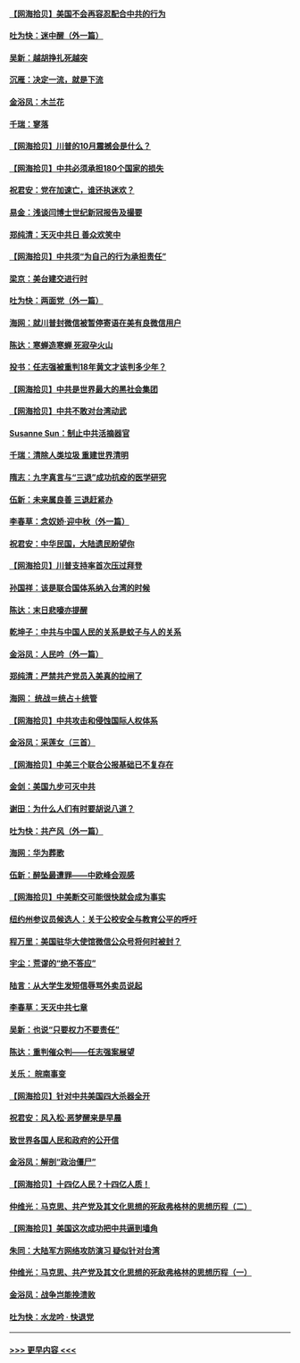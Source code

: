 #### [【网海拾贝】美国不会再容忍配合中共的行为](../pages/nsc993/n12433808.md?t=09280451) 
#### [吐为快：迷中醒（外一篇）](../pages/nsc993/n12433585.md?t=09280451) 
#### [吴新：越胡挣扎死越突](../pages/nsc993/n12433562.md?t=09280451) 
#### [沉雁：决定一流，就是下流](../pages/nsc993/n12432128.md?t=09280451) 
#### [金浴凤：木兰花](../pages/nsc993/n12432124.md?t=09280451) 
#### [千瑞：寥落](../pages/nsc993/n12432071.md?t=09280451) 
#### [【网海拾贝】川普的10月震撼会是什么？](../pages/nsc993/n12431624.md?t=09280451) 
#### [【网海拾贝】中共必须承担180个国家的损失](../pages/nsc993/n12428893.md?t=09280451) 
#### [祝君安：党在加速亡，谁还执迷欢？](../pages/nsc993/n12428652.md?t=09280451) 
#### [易金：浅谈闫博士世纪新冠报告及撮要](../pages/nsc993/n12426822.md?t=09280451) 
#### [郑纯清：天灭中共日 善众欢笑中](../pages/nsc993/n12426784.md?t=09280451) 
#### [【网海拾贝】中共须“为自己的行为承担责任”](../pages/nsc993/n12426067.md?t=09280451) 
#### [梁京：美台建交进行时](../pages/nsc993/n12424066.md?t=09280451) 
#### [吐为快：两面党（外一篇）](../pages/nsc993/n12424043.md?t=09280451) 
#### [海网：就川普封微信被暂停寄语在美有良微信用户](../pages/nsc993/n12424021.md?t=09280451) 
#### [陈达：寒蝉造寒蝉 死寂孕火山](../pages/nsc993/n12423958.md?t=09280451) 
#### [投书：任志强被重判18年黄文才该判多少年？](../pages/nsc993/n12423672.md?t=09280451) 
#### [【网海拾贝】中共是世界最大的黑社会集团](../pages/nsc993/n12423543.md?t=09280451) 
#### [【网海拾贝】中共不敢对台湾动武](../pages/nsc993/n12421418.md?t=09280451) 
#### [Susanne Sun：制止中共活摘器官](../pages/nsc993/n12419654.md?t=09280451) 
#### [千瑞：清除人类垃圾 重建世界清明](../pages/nsc993/n12419414.md?t=09280451) 
#### [隋志：九字真言与“三退”成功抗疫的医学研究](../pages/nsc993/n12419248.md?t=09280451) 
#### [伍新：未来属良善 三退赶紧办](../pages/nsc993/n12418496.md?t=09280451) 
#### [李春草：念奴娇·迎中秋（外一篇）](../pages/nsc993/n12418465.md?t=09280451) 
#### [祝君安：中华民国，大陆遗民盼望你](../pages/nsc993/n12418089.md?t=09280451) 
#### [【网海拾贝】川普支持率首次压过拜登](../pages/nsc993/n12418050.md?t=09280451) 
#### [孙国祥：该是联合国体系纳入台湾的时候](../pages/nsc993/n12417369.md?t=09280451) 
#### [陈达：末日悲嚎亦提醒](../pages/nsc993/n12416736.md?t=09280451) 
#### [乾坤子：中共与中国人民的关系是蚊子与人的关系](../pages/nsc993/n12416632.md?t=09280451) 
#### [金浴凤：人民吟（外一篇）](../pages/nsc993/n12416567.md?t=09280451) 
#### [郑纯清：严禁共产党员入美真的拉闸了](../pages/nsc993/n12416550.md?t=09280451) 
#### [海网： 统战＝统占＋统管](../pages/nsc993/n12416404.md?t=09280451) 
#### [【网海拾贝】中共攻击和侵蚀国际人权体系](../pages/nsc993/n12416250.md?t=09280451) 
#### [金浴凤：采莲女（三首）](../pages/nsc993/n12415517.md?t=09280451) 
#### [【网海拾贝】中美三个联合公报基础已不复存在](../pages/nsc993/n12415054.md?t=09280451) 
#### [金剑：美国九步可灭中共](../pages/nsc993/n12413183.md?t=09280451) 
#### [谢田：为什么人们有时要胡说八道？](../pages/nsc993/n12411861.md?t=09280451) 
#### [吐为快：共产风（外一篇）](../pages/nsc993/n12411761.md?t=09280451) 
#### [海网：华为葬歌](../pages/nsc993/n12410381.md?t=09280451) 
#### [伍新：醉坠最遭罪——中欧峰会观感](../pages/nsc993/n12410364.md?t=09280451) 
#### [【网海拾贝】中美断交可能很快就会成为事实](../pages/nsc993/n12409495.md?t=09280451) 
#### [纽约州参议员候选人：关于公校安全与教育公平的呼吁](../pages/nsc993/n12409228.md?t=09280451) 
#### [程万里：美国驻华大使馆微信公众号将何时被封？](../pages/nsc993/n12407397.md?t=09280451) 
#### [宇尘：荒谬的“绝不答应”](../pages/nsc993/n12407360.md?t=09280451) 
#### [陆言：从大学生发短信辱骂外卖员说起](../pages/nsc993/n12407285.md?t=09280451) 
#### [李春草：天灭中共七章](../pages/nsc993/n12406988.md?t=09280451) 
#### [吴新：也说“只要权力不要责任”](../pages/nsc993/n12406966.md?t=09280451) 
#### [陈达：重判催众判——任志强案展望](../pages/nsc993/n12404540.md?t=09280451) 
#### [关乐： 皖南事变](../pages/nsc993/n12404288.md?t=09280451) 
#### [【网海拾贝】针对中共美国四大杀器全开](../pages/nsc993/n12404172.md?t=09280451) 
#### [祝君安：风入松‧恶梦醒来是早晨](../pages/nsc993/n12401953.md?t=09280451) 
#### [致世界各国人民和政府的公开信](../pages/nsc993/n12401824.md?t=09280451) 
#### [金浴凤：解剖“政治僵尸”](../pages/nsc993/n12401808.md?t=09280451) 
#### [【网海拾贝】十四亿人民？十四亿人质！](../pages/nsc993/n12401708.md?t=09280451) 
#### [仲维光：马克思、共产党及其文化思想的死敌弗格林的思想历程（二）](../pages/nsc993/n12399107.md?t=09280451) 
#### [【网海拾贝】美国这次成功把中共逼到墙角](../pages/nsc993/n12400173.md?t=09280451) 
#### [朱同：大陆军方网络攻防演习 疑似针对台湾](../pages/nsc993/n12399868.md?t=09280451) 
#### [仲维光：马克思、共产党及其文化思想的死敌弗格林的思想历程（一）](../pages/nsc993/n12398341.md?t=09280451) 
#### [金浴凤：战争岂能挽溃败](../pages/nsc993/n12398855.md?t=09280451) 
#### [吐为快：水龙吟 · 快退党](../pages/nsc993/n12398849.md?t=09280451) 

----
#### [ >>> 更早内容 <<< ](../indexes/nsc993-earlier.md)

